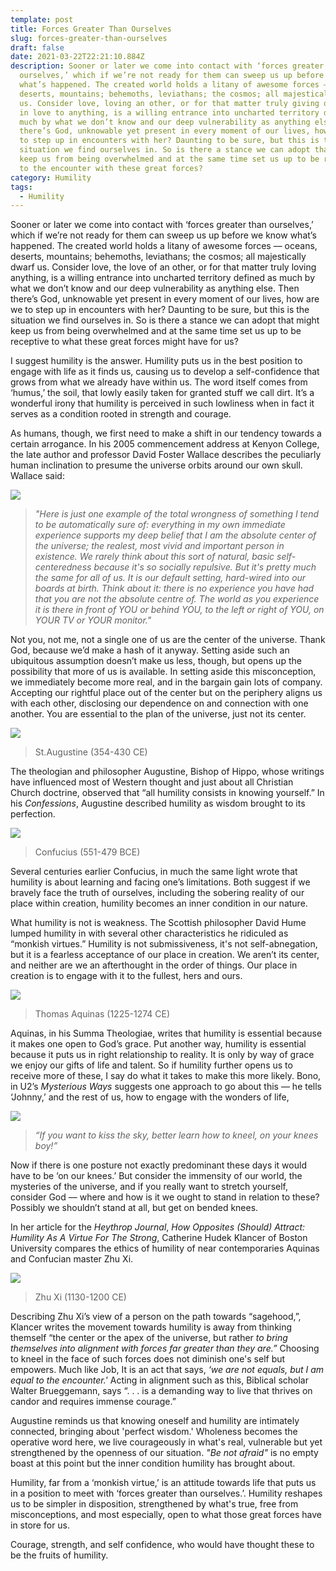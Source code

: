 ```yaml
---
template: post
title: Forces Greater Than Ourselves
slug: forces-greater-than-ourselves
draft: false
date: 2021-03-22T22:21:10.884Z
description: Sooner or later we come into contact with ‘forces greater than
  ourselves,’ which if we’re not ready for them can sweep us up before we know
  what’s happened. The created world holds a litany of awesome forces –– oceans,
  deserts, mountains; behemoths, leviathans; the cosmos; all majestically dwarf
  us. Consider love, loving an other, or for that matter truly giving ourselves
  in love to anything, is a willing entrance into uncharted territory defined as
  much by what we don’t know and our deep vulnerability as anything else. Then
  there’s God, unknowable yet present in every moment of our lives, how are we
  to step up in encounters with her? Daunting to be sure, but this is the
  situation we find ourselves in. So is there a stance we can adopt that might
  keep us from being overwhelmed and at the same time set us up to be receptive
  to the encounter with these great forces?
category: Humility
tags:
  - Humility
---
```

Sooner or later we come into contact with ‘forces greater than ourselves,’ which if we’re not ready for them can sweep us up before we know what’s happened. The created world holds a litany of awesome forces –– oceans, deserts, mountains; behemoths, leviathans; the cosmos; all majestically dwarf us. Consider love, the love of an other, or for that matter truly loving anything, is a willing entrance into uncharted territory defined as much by what we don’t know and our deep vulnerability as anything else. Then there’s God, unknowable yet present in every moment of our lives, how are we to step up in encounters with her? Daunting to be sure, but this is the situation we find ourselves in. So is there a stance we can adopt that might keep us from being overwhelmed and at the same time set us up to be receptive to what these great forces might have for us? 

I suggest humility is the answer. Humility puts us in the best position to engage with life as it finds us, causing us to develop a self-confidence that grows from what we already have within us. The word itself comes from ‘humus,’ the soil, that lowly easily taken for granted stuff we call dirt. It’s a wonderful irony that humility is perceived in such lowliness when in fact it serves as a condition rooted in strength and courage. 

As humans, though, we first need to make a shift in our tendency towards a certain arrogance. In his 2005 commencement address at Kenyon College, the late author and professor David Foster Wallace describes the peculiarly human inclination to presume the universe  orbits around our own skull. Wallace said:

![](/media/df-wallace.png)

> *"Here is just one example of the total wrongness of something I tend to be automatically sure of: everything in my own immediate experience supports my deep belief that I am the absolute center of the universe; the realest, most vivid and important person in existence. We rarely think about this sort of natural, basic self-centeredness because it's so socially repulsive. But it's pretty much the same for all of us. It is our default setting, hard-wired into our boards at birth. Think about it: there is no experience you have had that you are not the absolute centre of. The world as you experience it is there in front of YOU or behind YOU, to the left or right of YOU, on YOUR TV or YOUR monitor."*

Not you, not me, not a single one of us are the center of the universe. Thank God, because we’d make a hash of it anyway. Setting aside such an ubiquitous assumption doesn’t make us less, though, but opens up the possibility that more of us is available.  In setting aside this misconception, we immediately become more real, and in the bargain gain lots of company. Accepting our rightful place out of the center but on the periphery aligns us with each other, disclosing our dependence on and connection with one another. You are essential to the plan of the universe, just not its center.

![](/media/augustine-2.png)

> St.Augustine (354-430 CE)

The theologian and philosopher Augustine, Bishop of Hippo, whose writings have influenced most of Western thought and just about all Christian Church doctrine, observed that “all humility consists in knowing yourself.” In his *Confessions*, Augustine described humility as wisdom brought to its perfection.

![](/media/confucous-1.png)

> Confucius (551-479 BCE)

Several centuries earlier Confucius, in much the same light wrote that humility is about learning and facing one’s limitations. Both suggest if we bravely face the truth of ourselves, including the sobering reality of our place within creation, humility becomes an inner condition in our nature.  

What humility is not is weakness. The Scottish philosopher David Hume lumped humility in with several other characteristics he ridiculed as “monkish virtues.” Humility is not submissiveness, it's not self-abnegation, but it is a fearless acceptance of our place in creation. We aren’t its center, and neither are we an afterthought in the order of things. Our place in creation is to engage with it to the fullest, hers and ours.

![](/media/aquinas-1.png)

> Thomas Aquinas (1225-1274 CE)

Aquinas, in his Summa Theologiae, writes that humility is essential because it makes one open to God’s grace.  Put another way, humility is essential because it puts us in right relationship to reality. It is only by way of grace we enjoy our gifts of life and talent. So if humility further opens us to receive more of these, I say do what it takes to make this more likely.  Bono, in U2’s *Mysterious Ways* suggests one approach to go about this –– he tells ‘Johnny,’ and the rest of us, how to engage with the wonders of life,

![](/media/bono-1.png)

> *“If you want to kiss the sky, better learn how to kneel, on your knees boy!”* 

Now if there is one posture not exactly predominant these days it would have to be ‘on our knees.’ But consider the immensity of our world, the mysteries of the universe, and if you really want to stretch yourself, consider God –– where and how is it we ought to stand in relation to these? Possibly we shouldn’t stand at all, but get on bended knees. 

In her article for the *Heythrop Journal*, *How Opposites (Should) Attract:  Humility As A Virtue For The Strong*, Catherine Hudek Klancer of Boston University compares the ethics of humility of near contemporaries Aquinas and Confucian master Zhu Xi.

![](/media/zhu-xi-1.png)

> Zhu Xi (1130-1200 CE)

Describing Zhu Xi’s view of a person on the path towards “sagehood,”, Klancer writes the movement towards humility is away from thinking themself “the center or the apex of the universe, but rather *to bring themselves into alignment with forces far greater than they* *are.”* Choosing to kneel in the face of such forces does not diminish one's self but empowers. Much like Job, It is an act that says, *‘we are not equals, but I am equal to the encounter.'* Acting in alignment such as this, Biblical scholar Walter Brueggemann, says “. . .  is a demanding way to live that thrives on candor and requires immense courage.”

Augustine reminds us that knowing oneself and humility are intimately connected, bringing about 'perfect wisdom.'  Wholeness becomes the operative word here, we live courageously in what's real, vulnerable but yet strengthened by the openness of our situation. *"Be not afraid"* is no empty boast at this point but the inner condition humility has brought about.

Humility, far from a ‘monkish virtue,’ is an attitude towards life that puts us in a position to meet with ‘forces greater than ourselves.’. Humility reshapes us to be simpler in disposition, strengthened by what's true, free from misconceptions, and most especially, open to what those great forces have in store for us. 

Courage, strength, and self confidence, who would have thought these to be the fruits of humility.